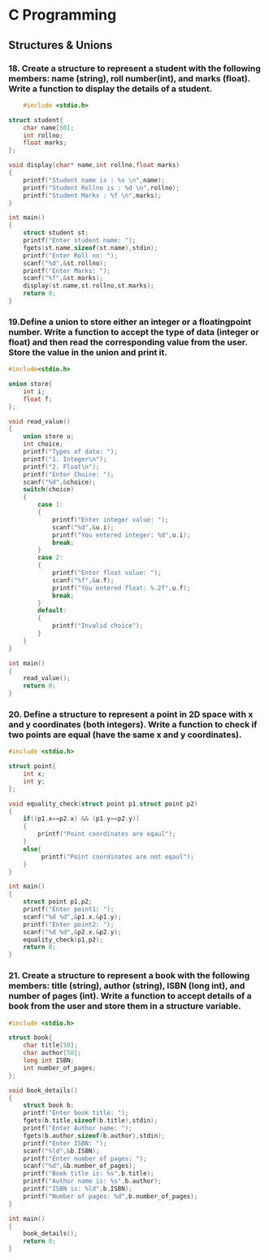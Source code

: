 # C Programming
## Structures & Unions
### 18. Create a structure to represent a student with the following members: name (string), roll number(int), and marks (float). Write a function to display the details of a student. 
```c
    #include <stdio.h>

struct student{
    char name[50];
    int rollno;
    float marks;
};

void display(char* name,int rollno,float marks)
{
    printf("Student name is : %s \n",name);
    printf("Student Rollno is : %d \n",rollno);
    printf("Student Marks : %f \n",marks);
}

int main()
{
    struct student st;
    printf("Enter student name: ");
    fgets(st.name,sizeof(st.name),stdin);
    printf("Enter Roll no: ");
    scanf("%d",&st.rollno);
    printf("Enter Marks: ");
    scanf("%f",&st.marks);
    display(st.name,st.rollno,st.marks);
    return 0;
}
```
### 19.Define a union to store either an integer or a floatingpoint number. Write a function to accept the type of data (integer or float) and then read the corresponding value from the user. Store the value in the union and print it. 
```c
#include<stdio.h>

union store{
    int i;
    float f;
};

void read_value()
{
    union store u;
    int choice;
    printf("Types of data: ");
    printf("1. Integer\n");
    printf("2. Float\n");
    printf("Enter Choice: ");
    scanf("%d",&choice);
    switch(choice)
    {
        case 1:
        {
            printf("Enter integer value: ");
            scanf("%d",&u.i);
            printf("You entered integer: %d",u.i);
            break;
        }
        case 2:
        {
            printf("Enter float value: ");
            scanf("%f",&u.f);
            printf("You entered float: %.2f",u.f);
            break;
        }
        default:
        {
            printf("Invalid choice");
        }
    }
}

int main()
{
    read_value();
    return 0;
}
```
### 20. Define a structure to represent a point in 2D space with x and y coordinates (both integers). Write a function to check if two points are equal (have the same x and y coordinates). 
```c
#include <stdio.h>

struct point{
    int x;
    int y;
};

void equality_check(struct point p1,struct point p2)
{
    if((p1.x==p2.x) && (p1.y==p2.y)) 
    {
        printf("Point coordinates are eqaul");
    }
    else{
         printf("Point coordinates are not eqaul");
    }
}

int main()
{
    struct point p1,p2;
    printf("Enter point1: ");
    scanf("%d %d",&p1.x,&p1.y);
    printf("Enter point2: ");
    scanf("%d %d",&p2.x,&p2.y);
    equality_check(p1,p2);
    return 0;
}
```
### 21. Create a structure to represent a book with the following members: title (string), author (string), ISBN (long int), and number of pages (int). Write a function to accept details of a book from the user and store them in a structure variable. 
```c
#include <stdio.h>

struct book{
    char title[50];
    char author[50];
    long int ISBN;
    int number_of_pages;
};

void book_details()
{
    struct book b;
    printf("Enter book title: ");
    fgets(b.title,sizeof(b.title),stdin);
    printf("Enter Author name: ");
    fgets(b.author,sizeof(b.author),stdin);
    printf("Enter ISBN: ");
    scanf("%ld",&b.ISBN);
    printf("Enter number of pages: ");
    scanf("%d",&b.number_of_pages);
    printf("Book title is: %s",b.title);
    printf("Author name is: %s",b.author);
    printf("ISBN is: %ld",b.ISBN);
    printf("Number of pages: %d",b.number_of_pages);
}

int main()
{
    book_details();
    return 0;
}
```
